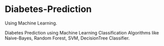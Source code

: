 # Diabetes-Prediction
Using Machine Learning.

Diabetes Prediction using Machine Learning Classification Algorithms like Naive-Bayes, Random Forest, SVM, DecisionTree Classifier.
